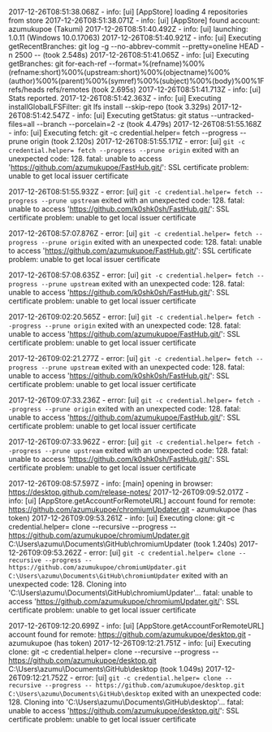 2017-12-26T08:51:38.068Z - info: [ui] [AppStore] loading 4 repositories from store
2017-12-26T08:51:38.071Z - info: [ui] [AppStore] found account: azumukupoe (Takumi)
2017-12-26T08:51:40.492Z - info: [ui] launching: 1.0.11 (Windows 10.0.17063)
2017-12-26T08:51:40.921Z - info: [ui] Executing getRecentBranches: git log -g --no-abbrev-commit --pretty=oneline HEAD -n 2500 -- (took 2.548s)
2017-12-26T08:51:41.065Z - info: [ui] Executing getBranches: git for-each-ref --format=%(refname)%00%(refname:short)%00%(upstream:short)%00%(objectname)%00%(author)%00%(parent)%00%(symref)%00%(subject)%00%(body)%00%1F refs/heads refs/remotes (took 2.695s)
2017-12-26T08:51:41.713Z - info: [ui] Stats reported.
2017-12-26T08:51:42.363Z - info: [ui] Executing installGlobalLFSFilter: git lfs install --skip-repo (took 3.329s)
2017-12-26T08:51:42.547Z - info: [ui] Executing getStatus: git status --untracked-files=all --branch --porcelain=2 -z (took 4.479s)
2017-12-26T08:51:55.168Z - info: [ui] Executing fetch: git -c credential.helper= fetch --progress --prune origin (took 2.120s)
2017-12-26T08:51:55.171Z - error: [ui] `git -c credential.helper= fetch --progress --prune origin` exited with an unexpected code: 128.
fatal: unable to access 'https://github.com/azumukupoe/FastHub.git/': SSL certificate problem: unable to get local issuer certificate

2017-12-26T08:51:55.932Z - error: [ui] `git -c credential.helper= fetch --progress --prune upstream` exited with an unexpected code: 128.
fatal: unable to access 'https://github.com/k0shk0sh/FastHub.git/': SSL certificate problem: unable to get local issuer certificate

2017-12-26T08:57:07.876Z - error: [ui] `git -c credential.helper= fetch --progress --prune origin` exited with an unexpected code: 128.
fatal: unable to access 'https://github.com/azumukupoe/FastHub.git/': SSL certificate problem: unable to get local issuer certificate

2017-12-26T08:57:08.635Z - error: [ui] `git -c credential.helper= fetch --progress --prune upstream` exited with an unexpected code: 128.
fatal: unable to access 'https://github.com/k0shk0sh/FastHub.git/': SSL certificate problem: unable to get local issuer certificate

2017-12-26T09:02:20.565Z - error: [ui] `git -c credential.helper= fetch --progress --prune origin` exited with an unexpected code: 128.
fatal: unable to access 'https://github.com/azumukupoe/FastHub.git/': SSL certificate problem: unable to get local issuer certificate

2017-12-26T09:02:21.277Z - error: [ui] `git -c credential.helper= fetch --progress --prune upstream` exited with an unexpected code: 128.
fatal: unable to access 'https://github.com/k0shk0sh/FastHub.git/': SSL certificate problem: unable to get local issuer certificate

2017-12-26T09:07:33.236Z - error: [ui] `git -c credential.helper= fetch --progress --prune origin` exited with an unexpected code: 128.
fatal: unable to access 'https://github.com/azumukupoe/FastHub.git/': SSL certificate problem: unable to get local issuer certificate

2017-12-26T09:07:33.962Z - error: [ui] `git -c credential.helper= fetch --progress --prune upstream` exited with an unexpected code: 128.
fatal: unable to access 'https://github.com/k0shk0sh/FastHub.git/': SSL certificate problem: unable to get local issuer certificate

2017-12-26T09:08:57.597Z - info: [main] opening in browser: https://desktop.github.com/release-notes/
2017-12-26T09:09:52.017Z - info: [ui] [AppStore.getAccountForRemoteURL] account found for remote: https://github.com/azumukupoe/chromiumUpdater.git - azumukupoe (has token)
2017-12-26T09:09:53.261Z - info: [ui] Executing clone: git -c credential.helper= clone --recursive --progress -- https://github.com/azumukupoe/chromiumUpdater.git C:\Users\azumu\Documents\GitHub\chromiumUpdater (took 1.240s)
2017-12-26T09:09:53.262Z - error: [ui] `git -c credential.helper= clone --recursive --progress -- https://github.com/azumukupoe/chromiumUpdater.git C:\Users\azumu\Documents\GitHub\chromiumUpdater` exited with an unexpected code: 128.
Cloning into 'C:\Users\azumu\Documents\GitHub\chromiumUpdater'...
fatal: unable to access 'https://github.com/azumukupoe/chromiumUpdater.git/': SSL certificate problem: unable to get local issuer certificate

2017-12-26T09:12:20.699Z - info: [ui] [AppStore.getAccountForRemoteURL] account found for remote: https://github.com/azumukupoe/desktop.git - azumukupoe (has token)
2017-12-26T09:12:21.751Z - info: [ui] Executing clone: git -c credential.helper= clone --recursive --progress -- https://github.com/azumukupoe/desktop.git C:\Users\azumu\Documents\GitHub\desktop (took 1.049s)
2017-12-26T09:12:21.752Z - error: [ui] `git -c credential.helper= clone --recursive --progress -- https://github.com/azumukupoe/desktop.git C:\Users\azumu\Documents\GitHub\desktop` exited with an unexpected code: 128.
Cloning into 'C:\Users\azumu\Documents\GitHub\desktop'...
fatal: unable to access 'https://github.com/azumukupoe/desktop.git/': SSL certificate problem: unable to get local issuer certificate

